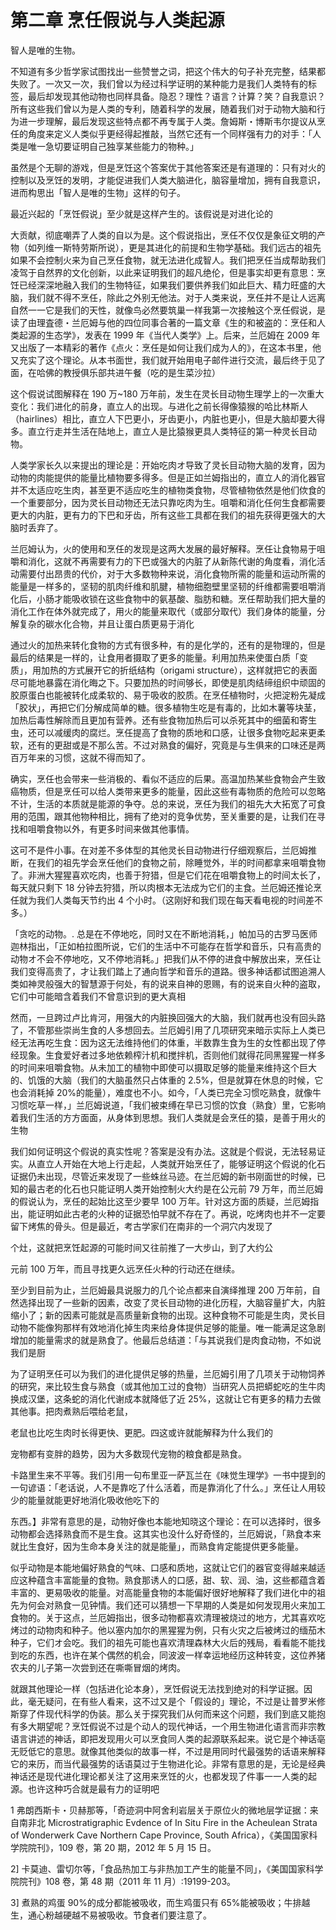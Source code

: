 # 第二章 烹任假说与人类起源

智人是唯的生物。

不知道有多少哲学家试图找出一些赞誉之词，把这个伟大的句子补充完整，结果都失败了。一次又一次，我们曾以为经过科学证明的某种能力是我们人类特有的标签，最后却发现其他动物也同样具备。隐忍？理性？语言？计算？笑？自我意识？所有这些我们曾以为是人类的专利，随着科学的发展，随着我们对于动物大脑和行为进一步理解，最后发现这些特点都不再专属于人类。詹姆斯・博斯韦尔提议从烹任的角度来定义人类似乎更经得起推敲，当然它还有一个同样强有力的对手：「人类是唯一急切要证明自己独享某些能力的物种。」

虽然是个无聊的游戏，但是烹饪这个答案优于其他答案还是有道理的：只有对火的控制以及烹饪的发明，才能促进我们人类大脑进化，脑容量增加，拥有自我意识，进而构思出「智人是唯的生物」这样的句子。

最近兴起的「烹饪假说」至少就是这样产生的。该假说是对进化论的

大贡献，彻底嘲弄了人类的自以为是。这个假说指出，烹任不仅仅是象征文明的产物（如列维一斯特劳斯所说），更是其进化的前提和生物学基础。我们远古的祖先如果不会控制火来为自己烹任食物，就无法进化成智人。我们把烹任当成帮助我们凌驾于自然界的文化创新，以此来证明我们的超凡绝伦，但是事实却更有意思：烹饪已经深深地融入我们的生物特征，如果我们要供养我们如此巨大、精力旺盛的大脑，我们就不得不烹任，除此之外别无他法。对于人类来说，烹任并不是让人远离自然一一它是我们的天性，就像鸟必然要筑巢一样我第一次接触这个烹任假说，是读了由理査德・兰厄姆与他的四位同事合著的一篇文章《生的和被盗的：烹任和人类起源的生态学》，发表在 1999 年《当代人类学》上。后来，兰厄姆在 2009 年又出版了一本精彩的著作《点火：烹任是如何让我们成为人的》，在这本书里，他又充实了这个理论。从本书面世，我们就开始用电子邮件进行交流，最后终于见了面，在哈佛的教授俱乐部共进午餐（吃的是生菜沙拉）

这个假说试图解释在 190 万~180 万年前，发生在灵长目动物生理学上的一次重大变化：我们进化的前身，直立人的出现。与进化之前长得像猿猴的哈比林斯人（hairlines）相比，直立人下巴更小，牙齿更小，内脏也更小，但是大脑却要大得多。直立行走并生活在陆地上，直立人是比猿猴更具人类特征的第一种灵长目动物。

人类学家长久以来提出的理论是：开始吃肉オ导致了灵长目动物大脑的发育，因为动物的肉能提供的能量比植物要多得多。但是正如兰姆指出的，直立人的消化器官并不太适应吃生肉，甚至更不适应吃生的植物类食物，尽管植物依然是他们佽食的一个重要部分，因为灵长目动物还无法只靠吃肉为生。咀嚼和消化任何生食都需要更大的内脏，更有力的下巴和牙齿，所有这些工具都在我们的祖先获得更强大的大脑时丢弃了。

兰厄姆认为，火的使用和烹任的发现是这两大发展的最好解释。烹任让食物易于咀嚼和消化，这就不再需要有力的下巴或强大的内脏了从新陈代谢的角度看，消化活动需要付出昂贵的代价，对于大多数物种来说，消化食物所需的能量和运动所需的能量是一样多的，坚韧的肌肉纤维和肌腱，植物细胞壁里坚韧的纤维都需要咀嚼消化后，小肠才能吸收锁在这些食物中的氨基酸、脂肪和糖。烹任帮助我们把大量的消化工作在体外就完成了，用火的能量来取代（或部分取代）我们身体的能量，分解复杂的碳水化合物，并且让蛋白质更易于消化

通过火的加热来转化食物的方式有很多种，有的是化学的，还有的是物理的，但是最后的结果是一样的，让食用者摄取了更多的能量。利用加热来使蛋白质「变质」，用加热的方式展开它的折纸结构（origami structure），这样就把它的表面尽可能地暴露在消化晦之下。只要加热的时间够长，即使是肌肉结缔组织中顽固的胶原蛋白也能被转化成柔软的、易于吸收的胶质。在烹任植物时，火把淀粉先凝成「胶状」，再把它们分解成简单的糖。很多植物生吃是有毒的，比如木薯等块茎，加热后毒性解除而且更加有营养。还有些食物加热后可以杀死其中的细菌和寄生虫，还可以减缓肉的腐烂。烹任提高了食物的质地和口感，让很多食物吃起来更柔软，还有的更甜或是不那么苦。不过对熟食的偏好，究竟是与生俱来的口味还是两百万年来的习惯，这就不得而知了。

确实，烹任也会带来一些消极的、看似不适应的后果。高温加热某些食物会产生致癌物质，但是烹任可以给人类带来更多的能量，因此这些有毒物质的危险可以忽略不计，生活的本质就是能源的争夺。总的来说，烹任为我们的祖先大大拓宽了可食用的范围，跟其他物种相比，拥有了绝对的竞争优势，至关重要的是，让我们在寻找和咀嚼食物以外，有更多时间来做其他事情。

这可不是件小事。在对差不多体型的其他灵长目动物进行仔细观察后，兰厄姆推断，在我们的祖先学会烹任他们的食物之前，除睡觉外，半的时间都拿来咀嚼食物了。非洲大猩猩喜欢吃肉，也善于狩猎，但是它们花在咀嚼食物上的时间太长了，每天就只剩下 18 分钟去狩猎，所以肉根本无法成为它们的主食。兰厄姆还推论烹任就为我们人类每天节约出 4 个小时。（这刚好和我们现在每天看电视的时间差不多。）

「贪吃的动物。. 总是在不停地吃，同时又在不断地消耗，」帕加马的古罗马医师迦林指出，「正如柏拉图所说，它们的生活中不可能存在哲学和音乐，只有高贵的动物オ不会不停地吃，又不停地消耗。」把我们从不停的进食中解放出来，烹任让我们变得高贵了，才让我们踏上了通向哲学和音乐的道路。很多神话都试图追溯人类如神灵般强大的智慧源于何处，有的说来自神的恩赐，有的说来自火种的盗取，它们中可能暗含着我们不曾意识到的更大真相

然而，一旦跨过卢比肯河，用强大的内脏换回强大的大脑，我们就再也没有回头路了，不管那些崇尚生食的人多想回去。兰厄姆引用了几项研究来暗示实际上人类已经无法再吃生食：因为这无法维持他们的体重，半数靠生食为生的女性都出现了停经现象。生食爱好者过多地依赖榨汁机和搅拌机，否则他们就得花同黑猩猩一样多的时间来咀嚼食物。从未加工的植物中即使可以摄取足够的能量来维持这个巨大的、饥饿的大脑（我们的大脑虽然只占体重的 2.5%，但是就算在休息的时候，它也会消耗掉 20%的能量），难度也不小。如今，「人类已完全习惯吃熟食，就像牛习惯吃草一样，」兰厄姆说道，「我们被束缚在早已习惯的饮食（熟食）里，它影响着我们生活的方方面面，从身体到思想。我们人类就是会烹任的猿，是善于用火的生物

我们如何证明这个假说的真实性呢？答案是没有办法。这就是个假说，无法轻易证实。从直立人开始在大地上行走起，人类就开始烹任了，能够证明这个假说的化石证据仍未出现，尽管近来发现了一些蛛丝马迹。在兰厄姆的新书刚面世的时候，已知的最古老的化石也只能证明人类开始控制火大约是在公元前 79 万年，而兰厄姆的假说认为，烹任的起始比这至少要早 100 万年。针对这方面的质疑，兰厄姆指出，能证明如此古老的火种的证据恐怕早就不存在了。再说，吃烤肉也并不一定要留下烤焦的骨头。但是最近，考古学家们在南非的一个洞穴内发现了

个灶，这就把烹饪起源的可能时间又往前推了一大步山，到了大约公

元前 100 万年，而且寻找更久远烹任火种的行动还在继续。

至少到目前为止，兰厄姆最具说服力的几个论点都来自演绎推理 200 万年前，自然选择出现了一些新的因素，改变了灵长目动物的进化历程，大脑容量扩大，内脏缩小了；新的因素可能就是高质量新食物的出现。这种食物不可能是生肉，灵长目动物不能像狗那样有效地消化掉生肉来给身体提供足够的能量。唯一能满足这急剧增加的能量需求的就是熟食了。他最后总结道：「与其说我们是肉食动物，不如说我们是厨

为了证明烹任可以为我们的进化提供足够的热量，兰厄姆引用了几项关于动物饲养的研究，来比较生食与熟食（或其他加工过的食物）当研究人员把蟒蛇吃的生牛肉换成汉堡，这条蛇的消化代谢成本就降低了近 25%，这就让它有更多的精力去做其他事。把肉煮熟后喂给老鼠，

老鼠也比吃生肉时长得更快、更肥。四这或许就能解释为什么我们的

宠物都有变胖的趋势，因为大多数现代宠物的粮食都是熟食。

卡路里生来不平等。我们引用一句布里亚一萨瓦兰在《味觉生理学》一书中提到的一句谚语：「老话说，人不是靠吃了什么活着，而是靠消化了什么。」烹任让人用较少的能量就能更好地消化吸收他吃下的

东西。】非常有意思的是，动物好像也本能地知晓这个理论：在可以选择时，很多动物都会选择熟食而不是生食。这其实也没什么好奇怪的，兰厄姆说，「熟食本来就比生食好，因为生命本身关注的就是能量」，而熟食肯定能提供更多能量。

似乎动物是本能地偏好熟食的气味、口感和质地，这就让它们的器官变得越来越适应这种蕴含丰富能量的食物。熟食那诱人的口感，甜、软、润、油，这些都蕴含着丰富的、更易吸收的能量。对高能量食物的本能偏好很好地解释了我们进化中的祖先为何会对熟食一见钟情。我们还可以猜想一下早期的人类是如何发现用火来加工食物的。关于这点，兰厄姆指出，很多动物都喜欢清理被烧过的地方，尤其喜欢吃烤过的动物肉和种子。他以塞内加尔的黑猩猩为例，只有火灾之后被烤过的缅茄木种子，它们オ会吃。我们的祖先可能也喜欢清理森林大火后的残局，看看能不能找到吃的东西，也许在某个偶然的机会，同波波一样幸运地经历这种转变，这位养猪农夫的儿子第一次尝到还在嘶嘶冒烟的烤肉。

就跟其他理论一样（包括进化论本身），烹饪假说无法找到绝对的科学证据。因此，毫无疑问，在有些人看来，这不过又是个「假设的」理论，不过是让普罗米修斯穿了件现代科学的伪装。那么关于探究我们从何而来这个问题，我们到底又能抱有多大期望呢？烹饪假说不过是个动人的现代神话，一个用生物进化语言而非宗教语言讲述的神话，即把发现用火可以烹食同人类的起源联系起来。说它是个神话亳无贬低它的意思。就像其他类似的故事一样，不过是用同时代最强势的话语来解释它的来历，而当代最强势的话语莫过于生物进化论。非常有意思的是，无论是经典神话还是现代进化理论都关注了这用来烹饪的火，也都发现了件事一一人类的起源。也许这种巧合就是最有力的证明吧

1 弗朗西斯卡・贝赫那等，「奇迹洞中阿舍利岩层关于原位火的微地层学证据：来自南非北 Microstratigraphic Evdence of In Situ Fire in the Acheulean Strata of Wonderwerk Cave Northern Cape Province, South Africa），《美国国家科学院院刊》，109 卷，第 20 期，2012 年 5 月 15 日。

2] 卡莫迪、雷切尔等，「食品热加工与非热加工产生的能量不同」，《美国国家科学院院刊》108 卷，第 48 期（2011 年 11 月）:19199-203。

3] 煮熟的鸡蛋 90%的成分都能被吸收，而生鸡蛋只有 65%能被吸收；牛排越生，通心粉越硬越不易被吸收。节食者们要注意了。